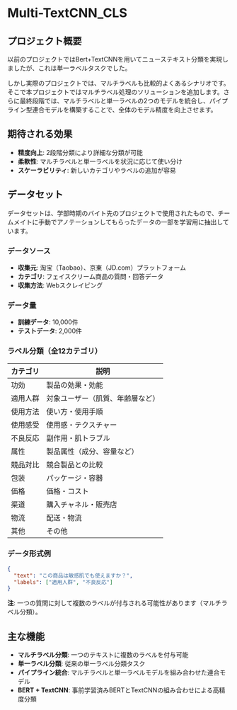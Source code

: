# Multi-TextCNN_CLS

## プロジェクト概要

以前のプロジェクトではBert+TextCNNを用いてニューステキスト分類を実現しましたが、これは単一ラベルタスクでした。

しかし実際のプロジェクトでは、マルチラベルも比較的よくあるシナリオです。そこで本プロジェクトではマルチラベル処理のソリューションを追加します。さらに最終段階では、マルチラベルと単一ラベルの2つのモデルを統合し、パイプライン型連合モデルを構築することで、全体のモデル精度を向上させます。

## 期待される効果

- **精度向上**: 2段階分類により詳細な分類が可能
- **柔軟性**: マルチラベルと単一ラベルを状況に応じて使い分け
- **スケーラビリティ**: 新しいカテゴリやラベルの追加が容易

## データセット

データセットは、学部時期のバイト先のプロジェクトで使用されたもので、チームメイトに手動でアノテーションしてもらったデータの一部を学習用に抽出しています。

### データソース

- **収集元**: 淘宝（Taobao）、京東（JD.com）プラットフォーム
- **カテゴリ**: フェイスクリーム商品の質問・回答データ
- **収集方法**: Webスクレイピング

### データ量

- **訓練データ**: 10,000件
- **テストデータ**: 2,000件

### ラベル分類（全12カテゴリ）

| カテゴリ | 説明 |
|---------|------|
| 功効 | 製品の効果・効能 |
| 適用人群 | 対象ユーザー（肌質、年齢層など） |
| 使用方法 | 使い方・使用手順 |
| 使用感受 | 使用感・テクスチャー |
| 不良反応 | 副作用・肌トラブル |
| 属性 | 製品属性（成分、容量など） |
| 競品対比 | 競合製品との比較 |
| 包装 | パッケージ・容器 |
| 価格 | 価格・コスト |
| 渠道 | 購入チャネル・販売店 |
| 物流 | 配送・物流 |
| 其他 | その他 |

### データ形式例

```json
{
  "text": "この商品は敏感肌でも使えますか？",
  "labels": ["適用人群", "不良反応"]
}
```

**注**: 一つの質問に対して複数のラベルが付与される可能性があります（マルチラベル分類）。

## 主な機能

- **マルチラベル分類**: 一つのテキストに複数のラベルを付与可能
- **単一ラベル分類**: 従来の単一ラベル分類タスク
- **パイプライン統合**: マルチラベルと単一ラベルモデルを組み合わせた連合モデル
- **BERT + TextCNN**: 事前学習済みBERTとTextCNNの組み合わせによる高精度分類
